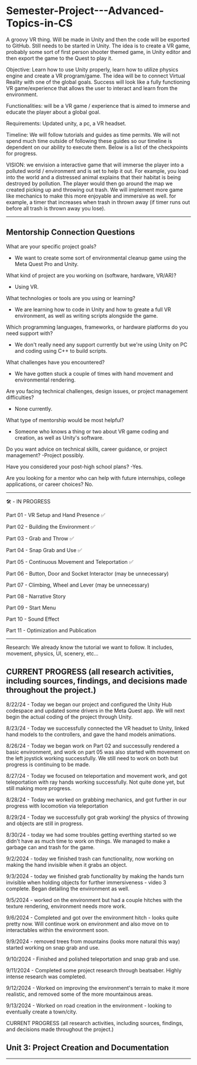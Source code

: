 # Semester-Project---Advanced-Topics-in-CS
A groovy VR thing. Will be made in Unity and then the code will be exported to GitHub. Still needs to be started in Unity. The idea is to create a VR game, probably some sort of first person shooter themed game, in Unity editor and then export the game to the Quest to play it.

Objective: Learn how to use Unity properly, learn how to utilize physics engine and create a VR program/game. The idea will be to connect Virtual Reality with one of the global goals. Success will look like a fully functioning VR game/experience that allows the user to interact and learn from the environment.

Functionalities: will be a VR game / experience that is aimed to immerse and educate the player about a global goal.

Requirements: Updated unity, a pc, a VR headset.

Timeline: We will follow tutorials and guides as time permits. We will not spend much time outside of following these guides so our timeline is dependent on our ability to execute them. Below is a list of the checkpoints for progress.

VISION: we envision a interactive game that will immerse the player into a polluted world / environment and is set to help it out. For example, you load into the world and a distressed animal explains that their habitat is being destroyed by pollution. The player would then go around the map we created picking up and throwing out trash. We will implement more game like mechanics to make this more enjoyable and immersive as well. for example, a timer that increases when trash in thrown away (if timer runs out before all trash is thrown away you lose).

__________________________________________________________________________________________________________________________________________________________________________

## Mentorship Connection Questions ##

What are your specific project goals?
- We want to create some sort of environmental cleanup game using the Meta Quest Pro and Unity.
  
What kind of project are you working on (software, hardware, VR/AR)?
- Using VR.

What technologies or tools are you using or learning?
- We are learning how to code in Unity and how to greate a full VR environment, as well as writing scripts alongside the game.
  
Which programming languages, frameworks, or hardware platforms do you need support with?
- We don't really need any support currently but we're using Unity on PC and coding using C++ to build scripts.
  
What challenges have you encountered?
- We have gotten stuck a couple of times with hand movement and environmental rendering.
  
Are you facing technical challenges, design issues, or project management difficulties?
- None currently.
  
What type of mentorship would be most helpful?
- Someone who knows a thing or two about VR game coding and creation, as well as Unity's software.
  
Do you want advice on technical skills, career guidance, or project management?
-Project possibly.

Have you considered your post-high school plans?
-Yes.

Are you looking for a mentor who can help with future internships, college applications, or career choices?
No.
__________________________________________________________________________________________________________________________________________________________________________

🛠️ - IN PROGRESS

Part 01 - VR Setup and Hand Presence ✅

Part 02 - Building the Environment ✅

Part 03 - Grab and Throw  ✅

Part 04 - Snap Grab and Use ✅

Part 05 - Continuous Movement and Teleportation ✅ 

Part 06 - Button, Door and Socket Interactor (may be unnecessary)

Part 07 - Climbing, Wheel and Lever (may be unnecessary)

Part 08 - Narrative Story

Part 09 - Start Menu 

Part 10 - Sound Effect 

Part 11 - Optimization and Publication 

__________________________________________________________________________________________________________________________________________________________________________

Research: We already know the tutorial we want to follow. It includes, movement, physics, UI, scenery, etc...



CURRENT PROGRESS (all research activities, including sources, findings, and decisions made throughout the project.)
--------------------------------------------------------------------------------------------------------------------------------------------------------------------------

8/22/24 - Today we began our project and configured the Unity Hub codespace and updated some drivers in the Meta Quest app. We will next begin the actual coding of the project through Unity.

8/23/24 - Today we successfully connected the VR headset to Unity, linked hand models to the controllers, and gave the hand models animations.

8/26/24 - Today we began work on Part 02 and successully rendered a basic environment, and work on part 05 was also started with movement on the left joystick working successfully. We still              need to work on both but progress is continuing to be made.

8/27/24 - Today we focused on teleportation and movement work, and got teleportation with ray hands working successfully. Not quite done yet, but still making more progress. 

8/28/24 - Today we worked on grabbing mechanics, and got further in our progress with locomotion via teleportation

8/29/24 - Today we successfully got grab working! the physics of throwing and objects are still in progress.

8/30/24 - today we had some troubles getting everthing started so we didn't have as much time to work on things. We managed to make a garbage can and trash for the game.

9/2/2024 - today we finished trash can functionality, now working on making the hand invisible when it grabs an object.

9/3/2024 - today we finished grab functionality by making the hands turn invisible when holding objects for further immersiveness - video 3 complete. Began detailing the environment as well.

9/5/2024 - worked on the environment but had a couple hitches with the texture rendering, environment needs more work.

9/6/2024 - Completed and got over the environment hitch - looks quite pretty now. Will continue work on environment and also move on to interactables within the environment soon.

9/9/2024 - removed trees from mountains (looks more natural this way) started working on snap grab and use.

9/10/2024 - Finished and polished teleportation and snap grab and use.

9/11/2024 - Completed some project research through beatsaber. Highly intense research was completed.

9/12/2024 - Worked on improving the environment's terrain to make it more realistic, and removed some of the more mountainous areas.

9/13/2024 - Worked on road creation in the environment - looking to eventually create a town/city.

CURRENT PROGRESS (all research activities, including sources, findings, and decisions made throughout the project.)


## Unit 3: Project Creation and Documentation
--------------------------------------------------------------------------------------------------------------------------------------------------------------------------


